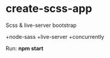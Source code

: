 # create-scss-app
Scss &amp; live-server bootstrap

+node-sass
+live-server
+concurrently

Run: **npm start**
